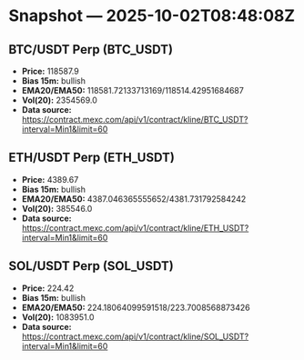 # Snapshot — 2025-10-02T08:48:08Z

## BTC/USDT Perp (BTC_USDT)
- **Price:** 118587.9
- **Bias 15m:** bullish
- **EMA20/EMA50:** 118581.72133713169/118514.42951684687
- **Vol(20):** 2354569.0
- **Data source:** https://contract.mexc.com/api/v1/contract/kline/BTC_USDT?interval=Min1&limit=60

## ETH/USDT Perp (ETH_USDT)
- **Price:** 4389.67
- **Bias 15m:** bullish
- **EMA20/EMA50:** 4387.046365555652/4381.731792584242
- **Vol(20):** 385546.0
- **Data source:** https://contract.mexc.com/api/v1/contract/kline/ETH_USDT?interval=Min1&limit=60

## SOL/USDT Perp (SOL_USDT)
- **Price:** 224.42
- **Bias 15m:** bullish
- **EMA20/EMA50:** 224.18064099591518/223.7008568873426
- **Vol(20):** 1083951.0
- **Data source:** https://contract.mexc.com/api/v1/contract/kline/SOL_USDT?interval=Min1&limit=60

